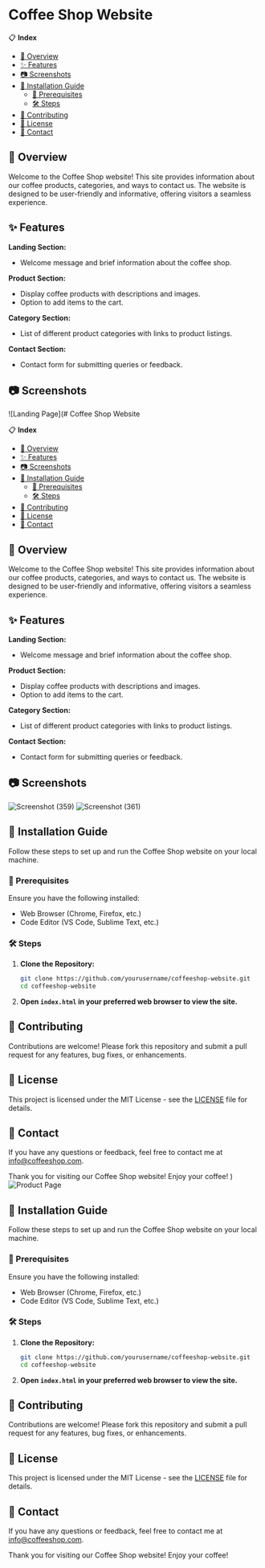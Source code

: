 # Coffee Shop Website

📋 **Index**
- [📖 Overview](#overview)
- [✨ Features](#features)
- [📷 Screenshots](#screenshots)
- [🚀 Installation Guide](#installation-guide)
  - [🔧 Prerequisites](#prerequisites)
  - [🛠️ Steps](#steps)
- [🤝 Contributing](#contributing)
- [📜 License](#license)
- [📧 Contact](#contact)

## 📖 Overview
Welcome to the Coffee Shop website! This site provides information about our coffee products, categories, and ways to contact us. The website is designed to be user-friendly and informative, offering visitors a seamless experience.

## ✨ Features
**Landing Section:**
- Welcome message and brief information about the coffee shop.

**Product Section:**
- Display coffee products with descriptions and images.
- Option to add items to the cart.

**Category Section:**
- List of different product categories with links to product listings.

**Contact Section:**
- Contact form for submitting queries or feedback.

## 📷 Screenshots
![Landing Page](# Coffee Shop Website

📋 **Index**
- [📖 Overview](#overview)
- [✨ Features](#features)
- [📷 Screenshots](#screenshots)
- [🚀 Installation Guide](#installation-guide)
  - [🔧 Prerequisites](#prerequisites)
  - [🛠️ Steps](#steps)
- [🤝 Contributing](#contributing)
- [📜 License](#license)
- [📧 Contact](#contact)

## 📖 Overview
Welcome to the Coffee Shop website! This site provides information about our coffee products, categories, and ways to contact us. The website is designed to be user-friendly and informative, offering visitors a seamless experience.

## ✨ Features
**Landing Section:**
- Welcome message and brief information about the coffee shop.

**Product Section:**
- Display coffee products with descriptions and images.
- Option to add items to the cart.

**Category Section:**
- List of different product categories with links to product listings.

**Contact Section:**
- Contact form for submitting queries or feedback.

## 📷 Screenshots
![Screenshot (359)](https://github.com/user-attachments/assets/cc43d73d-c05e-42a0-8af7-12adfe955bf5)
![Screenshot (361)](https://github.com/user-attachments/assets/30f1eeec-40ff-4a7a-8f9b-288b29a5d38c)


## 🚀 Installation Guide
Follow these steps to set up and run the Coffee Shop website on your local machine.

### 🔧 Prerequisites
Ensure you have the following installed:
- Web Browser (Chrome, Firefox, etc.)
- Code Editor (VS Code, Sublime Text, etc.)

### 🛠️ Steps
1. **Clone the Repository:**
    ```bash
    git clone https://github.com/yourusername/coffeeshop-website.git
    cd coffeeshop-website
    ```

2. **Open `index.html` in your preferred web browser to view the site.**

## 🤝 Contributing
Contributions are welcome! Please fork this repository and submit a pull request for any features, bug fixes, or enhancements.

## 📜 License
This project is licensed under the MIT License - see the [LICENSE](LICENSE) file for details.

## 📧 Contact
If you have any questions or feedback, feel free to contact me at [info@coffeeshop.com](mailto:info@coffeeshop.com).

Thank you for visiting our Coffee Shop website! Enjoy your coffee!
)
![Product Page](screenshot2.png)

## 🚀 Installation Guide
Follow these steps to set up and run the Coffee Shop website on your local machine.

### 🔧 Prerequisites
Ensure you have the following installed:
- Web Browser (Chrome, Firefox, etc.)
- Code Editor (VS Code, Sublime Text, etc.)

### 🛠️ Steps
1. **Clone the Repository:**
    ```bash
    git clone https://github.com/yourusername/coffeeshop-website.git
    cd coffeeshop-website
    ```

2. **Open `index.html` in your preferred web browser to view the site.**

## 🤝 Contributing
Contributions are welcome! Please fork this repository and submit a pull request for any features, bug fixes, or enhancements.

## 📜 License
This project is licensed under the MIT License - see the [LICENSE](LICENSE) file for details.

## 📧 Contact
If you have any questions or feedback, feel free to contact me at [info@coffeeshop.com](mailto:info@coffeeshop.com).

Thank you for visiting our Coffee Shop website! Enjoy your coffee!
